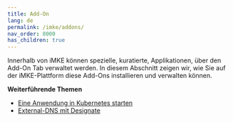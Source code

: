 ```yaml
---
title: Add-On
lang: de
permalink: /imke/addons/
nav_order: 8000
has_children: true
---
```


Innerhalb von iMKE können spezielle, kuratierte, Applikationen, über den Add-On Tab verwaltet werden. In diesem Abschnitt zeigen wir, wie Sie auf der iMKE-Plattform diese Add-Ons installieren und verwalten können.

**Weiterführende Themen**
* [Eine Anwendung in Kubernetes starten](/imke/k8sapplications/runningapplications/)
* [External-DNS mit Designate](/imke/k8sapplications/externaldnsanddesignate/)
